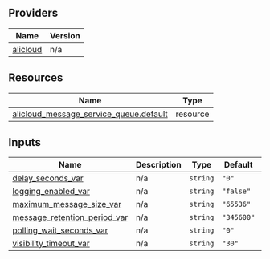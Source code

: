<!-- BEGIN_TF_DOCS -->
## Providers

| Name | Version |
|------|---------|
| <a name="provider_alicloud"></a> [alicloud](#provider\_alicloud) | n/a |

## Resources

| Name | Type |
|------|------|
| [alicloud_message_service_queue.default](https://registry.terraform.io/providers/hashicorp/alicloud/latest/docs/resources/message_service_queue) | resource |

## Inputs

| Name | Description | Type | Default | Required |
|------|-------------|------|---------|:--------:|
| <a name="input_delay_seconds_var"></a> [delay\_seconds\_var](#input\_delay\_seconds\_var) | n/a | `string` | `"0"` | no |
| <a name="input_logging_enabled_var"></a> [logging\_enabled\_var](#input\_logging\_enabled\_var) | n/a | `string` | `"false"` | no |
| <a name="input_maximum_message_size_var"></a> [maximum\_message\_size\_var](#input\_maximum\_message\_size\_var) | n/a | `string` | `"65536"` | no |
| <a name="input_message_retention_period_var"></a> [message\_retention\_period\_var](#input\_message\_retention\_period\_var) | n/a | `string` | `"345600"` | no |
| <a name="input_polling_wait_seconds_var"></a> [polling\_wait\_seconds\_var](#input\_polling\_wait\_seconds\_var) | n/a | `string` | `"0"` | no |
| <a name="input_visibility_timeout_var"></a> [visibility\_timeout\_var](#input\_visibility\_timeout\_var) | n/a | `string` | `"30"` | no |
<!-- END_TF_DOCS -->    